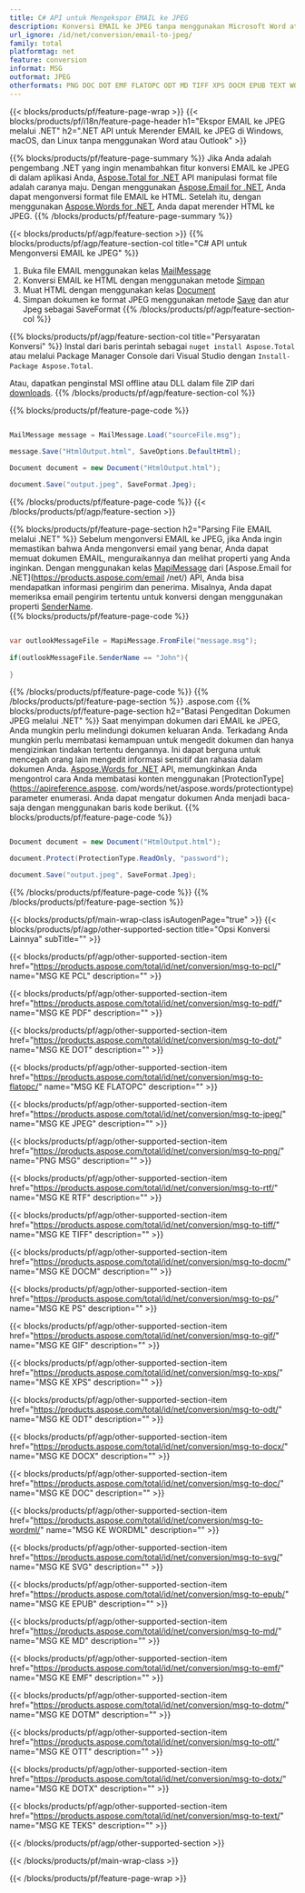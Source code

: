 ```yaml
---
title: C# API untuk Mengekspor EMAIL ke JPEG
description: Konversi EMAIL ke JPEG tanpa menggunakan Microsoft Word atau Outlook di .NET
url_ignore: /id/net/conversion/email-to-jpeg/
family: total
platformtag: net
feature: conversion
informat: MSG
outformat: JPEG
otherformats: PNG DOC DOT EMF FLATOPC ODT MD TIFF XPS DOCM EPUB TEXT WORDML JPEG DOTM OTT PDF SVG DOCX GIF RTF PCL PS DOTX
---
```

{{< blocks/products/pf/feature-page-wrap >}}
{{< blocks/products/pf/i18n/feature-page-header h1="Ekspor EMAIL ke JPEG melalui .NET" h2=".NET API untuk Merender EMAIL ke JPEG di Windows, macOS, dan Linux tanpa menggunakan Word atau Outlook" >}}

{{% blocks/products/pf/feature-page-summary %}}
Jika Anda adalah pengembang .NET yang ingin menambahkan fitur konversi EMAIL ke JPEG di dalam aplikasi Anda, [Aspose.Total for .NET](https://products.aspose.com/total/net/) API manipulasi format file adalah caranya maju. Dengan menggunakan [Aspose.Email for .NET](https://products.aspose.com/email/net/), Anda dapat mengonversi format file EMAIL ke HTML. Setelah itu, dengan menggunakan [Aspose.Words for .NET](https://products.aspose.com/words/net/), Anda dapat merender HTML ke JPEG.
{{% /blocks/products/pf/feature-page-summary  %}}

{{< blocks/products/pf/agp/feature-section >}}
{{% blocks/products/pf/agp/feature-section-col title="C# API untuk Mengonversi EMAIL ke JPEG" %}}
1. Buka file EMAIL menggunakan kelas [MailMessage](https://reference.aspose.com/email/net/aspose.email/mailmessage)
2. Konversi EMAIL ke HTML dengan menggunakan metode [Simpan](https://reference.aspose.com/email/net/aspose.email.mailmessage/save/methods/3)
3. Muat HTML dengan menggunakan kelas [Document](https://reference.aspose.com/words/net/aspose.words/document)
4. Simpan dokumen ke format JPEG menggunakan metode [Save](https://reference.aspose.com/words/net/aspose.words.document/save/methods/4) dan atur Jpeg sebagai SaveFormat
{{% /blocks/products/pf/agp/feature-section-col %}}

{{% blocks/products/pf/agp/feature-section-col title="Persyaratan Konversi" %}}
Instal dari baris perintah sebagai ```nuget install Aspose.Total``` atau melalui Package Manager Console dari Visual Studio dengan ```Install-Package Aspose.Total```.

Atau, dapatkan penginstal MSI offline atau DLL dalam file ZIP dari [downloads](https://releases.aspose.com/total/net).
{{% /blocks/products/pf/agp/feature-section-col %}}

{{% blocks/products/pf/feature-page-code %}}

```cs

MailMessage message = MailMessage.Load("sourceFile.msg");
 
message.Save("HtmlOutput.html", SaveOptions.DefaultHtml);

Document document = new Document("HtmlOutput.html");

document.Save("output.jpeg", SaveFormat.Jpeg); 
```

{{% /blocks/products/pf/feature-page-code %}}
{{< /blocks/products/pf/agp/feature-section >}}

{{% blocks/products/pf/feature-page-section  h2="Parsing File EMAIL melalui .NET" %}}
Sebelum mengonversi EMAIL ke JPEG, jika Anda ingin memastikan bahwa Anda mengonversi email yang benar, Anda dapat memuat dokumen EMAIL, menguraikannya dan melihat properti yang Anda inginkan. Dengan menggunakan kelas [MapiMessage](https://reference.aspose.com/email/net/aspose.email.mapi/mapimessage) dari [Aspose.Email for .NET](https://products.aspose.com/email /net/) API, Anda bisa mendapatkan informasi pengirim dan penerima. Misalnya, Anda dapat memeriksa email pengirim tertentu untuk konversi dengan menggunakan properti [SenderName](https://reference.aspose.com/email/net/aspose.email.mapi/mapimessage/properties/sendername).  
{{% blocks/products/pf/feature-page-code %}}

```cs

var outlookMessageFile = MapiMessage.FromFile("message.msg");
 
if(outlookMessageFile.SenderName == "John"){
    
}
```

{{% /blocks/products/pf/feature-page-code  %}}
{{% /blocks/products/pf/feature-page-section %}}
.aspose.com
{{% blocks/products/pf/feature-page-section  h2="Batasi Pengeditan Dokumen JPEG melalui .NET" %}}
Saat menyimpan dokumen dari EMAIL ke JPEG, Anda mungkin perlu melindungi dokumen keluaran Anda. Terkadang Anda mungkin perlu membatasi kemampuan untuk mengedit dokumen dan hanya mengizinkan tindakan tertentu dengannya. Ini dapat berguna untuk mencegah orang lain mengedit informasi sensitif dan rahasia dalam dokumen Anda. [Aspose.Words for .NET](https://products.aspose.com/words/net/) API, memungkinkan Anda mengontrol cara Anda membatasi konten menggunakan [ProtectionType](https://apireference.aspose. com/words/net/aspose.words/protectiontype) parameter enumerasi. Anda dapat mengatur dokumen Anda menjadi baca-saja dengan menggunakan baris kode berikut. 
{{% blocks/products/pf/feature-page-code %}}

```cs

Document document = new Document("HtmlOutput.html");

document.Protect(ProtectionType.ReadOnly, "password");

document.Save("output.jpeg", SaveFormat.Jpeg);  
```

{{% /blocks/products/pf/feature-page-code  %}}
{{% /blocks/products/pf/feature-page-section %}}

{{< blocks/products/pf/main-wrap-class isAutogenPage="true" >}}
{{< blocks/products/pf/agp/other-supported-section title="Opsi Konversi Lainnya" subTitle="" >}}

{{< blocks/products/pf/agp/other-supported-section-item href="https://products.aspose.com/total/id/net/conversion/msg-to-pcl/" name="MSG KE PCL" description="" >}}

{{< blocks/products/pf/agp/other-supported-section-item href="https://products.aspose.com/total/id/net/conversion/msg-to-pdf/" name="MSG KE PDF" description="" >}}

{{< blocks/products/pf/agp/other-supported-section-item href="https://products.aspose.com/total/id/net/conversion/msg-to-dot/" name="MSG KE DOT" description="" >}}

{{< blocks/products/pf/agp/other-supported-section-item href="https://products.aspose.com/total/id/net/conversion/msg-to-flatopc/" name="MSG KE FLATOPC" description="" >}}

{{< blocks/products/pf/agp/other-supported-section-item href="https://products.aspose.com/total/id/net/conversion/msg-to-jpeg/" name="MSG KE JPEG" description="" >}}

{{< blocks/products/pf/agp/other-supported-section-item href="https://products.aspose.com/total/id/net/conversion/msg-to-png/" name="PNG MSG" description="" >}}

{{< blocks/products/pf/agp/other-supported-section-item href="https://products.aspose.com/total/id/net/conversion/msg-to-rtf/" name="MSG KE RTF" description="" >}}

{{< blocks/products/pf/agp/other-supported-section-item href="https://products.aspose.com/total/id/net/conversion/msg-to-tiff/" name="MSG KE TIFF" description="" >}}

{{< blocks/products/pf/agp/other-supported-section-item href="https://products.aspose.com/total/id/net/conversion/msg-to-docm/" name="MSG KE DOCM" description="" >}}

{{< blocks/products/pf/agp/other-supported-section-item href="https://products.aspose.com/total/id/net/conversion/msg-to-ps/" name="MSG KE PS" description="" >}}

{{< blocks/products/pf/agp/other-supported-section-item href="https://products.aspose.com/total/id/net/conversion/msg-to-gif/" name="MSG KE GIF" description="" >}}

{{< blocks/products/pf/agp/other-supported-section-item href="https://products.aspose.com/total/id/net/conversion/msg-to-xps/" name="MSG KE XPS" description="" >}}

{{< blocks/products/pf/agp/other-supported-section-item href="https://products.aspose.com/total/id/net/conversion/msg-to-odt/" name="MSG KE ODT" description="" >}}

{{< blocks/products/pf/agp/other-supported-section-item href="https://products.aspose.com/total/id/net/conversion/msg-to-docx/" name="MSG KE DOCX" description="" >}}

{{< blocks/products/pf/agp/other-supported-section-item href="https://products.aspose.com/total/id/net/conversion/msg-to-doc/" name="MSG KE DOC" description="" >}}

{{< blocks/products/pf/agp/other-supported-section-item href="https://products.aspose.com/total/id/net/conversion/msg-to-wordml/" name="MSG KE WORDML" description="" >}}

{{< blocks/products/pf/agp/other-supported-section-item href="https://products.aspose.com/total/id/net/conversion/msg-to-svg/" name="MSG KE SVG" description="" >}}

{{< blocks/products/pf/agp/other-supported-section-item href="https://products.aspose.com/total/id/net/conversion/msg-to-epub/" name="MSG KE EPUB" description="" >}}

{{< blocks/products/pf/agp/other-supported-section-item href="https://products.aspose.com/total/id/net/conversion/msg-to-md/" name="MSG KE MD" description="" >}}

{{< blocks/products/pf/agp/other-supported-section-item href="https://products.aspose.com/total/id/net/conversion/msg-to-emf/" name="MSG KE EMF" description="" >}}

{{< blocks/products/pf/agp/other-supported-section-item href="https://products.aspose.com/total/id/net/conversion/msg-to-dotm/" name="MSG KE DOTM" description="" >}}

{{< blocks/products/pf/agp/other-supported-section-item href="https://products.aspose.com/total/id/net/conversion/msg-to-ott/" name="MSG KE OTT" description="" >}}

{{< blocks/products/pf/agp/other-supported-section-item href="https://products.aspose.com/total/id/net/conversion/msg-to-dotx/" name="MSG KE DOTX" description="" >}}

{{< blocks/products/pf/agp/other-supported-section-item href="https://products.aspose.com/total/id/net/conversion/msg-to-text/" name="MSG KE TEKS" description="" >}}



{{< /blocks/products/pf/agp/other-supported-section >}}

{{< /blocks/products/pf/main-wrap-class >}}

{{< /blocks/products/pf/feature-page-wrap >}}